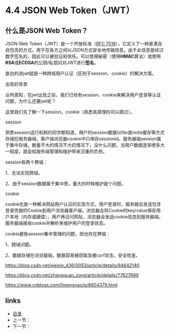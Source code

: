 # 4.4 JSON Web Token（JWT）

## 什么是JSON Web Token？

JSON Web Token（JWT）是一个开放标准（[RFC 7519](https://tools.ietf.org/html/rfc7519)），它定义了一种紧凑且自包含的方式，用于在各方之间以JSON方式安全地传输信息。由于此信息是经过数字签名的，因此可以被验证和信任。可以使用秘密（使用**HMAC**算法）或使用**RSA**或**ECDSA**的公钥/私钥对对JWT进行**签名**。

直白的讲jwt就是一种跨域用户认证（区别于session、cookie）的解决方案。

出现的背景

众所周知，在jwt出现之前，我们已经有session、cookie来解决用户登录等认证问题，为什么还要jwt呢？

这里我们先了解一下session，cookie（熟悉其原理的可以跳过）。

session

熟悉session运行机制的同学都知道，用户的session数据以file或redis缓存等方式存储在服务器端，客户端浏览器cookie中只保存sessionid。服务器端session属于集中存储，数量不大的情况不大的情况下，没什么问题，当用户数据逐渐增多大一程度，就会给服务端管理和维护带来沉重的负担。

session有两个弊端：

1、无法实现跨域。

2、由于session数据属于集中里，量大的时候维护是个问题。

cookie

cookie也是一种解决网站用户认证的实现方式，用户登录时，服务器会发送包含登录凭据的Cookie到用户浏览器客户端，浏览器会将Cookie的key/value保存用户本地（内存或硬盘），用户再访问网站，浏览器会发送cookie信息到服务器端，服务器端接收cookie并解析来维护用户的登录状态。

cookie避免session集中管理的问题，但也存在弊端：

1、跨域问题。

2、数据存储在浏览器端，数据容易被窃取及被csrf攻击，安全性差。







<https://blog.csdn.net/weixin_43613053/article/details/84642140>

<https://blog.csdn.net/zhangquan_zone/article/details/77627899>

<https://www.cnblogs.com/limengyao/p/8604379.html>











## links

- [目录](https://github.com/guyan0319/golang_development_notes/blob/master/zh/preface.md)
- 上一节：
- 下一节：


